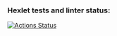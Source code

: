 ### Hexlet tests and linter status:
[![Actions Status](https://github.com/OhMarii/python-project-49/workflows/hexlet-check/badge.svg)](https://github.com/OhMarii/python-project-49/actions)
